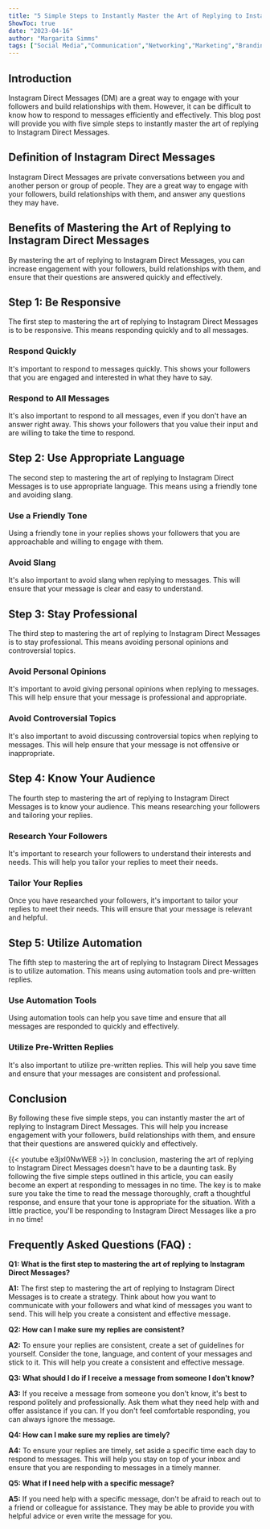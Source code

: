 ```yaml
---
title: "5 Simple Steps to Instantly Master the Art of Replying to Instagram Direct Messages!"
ShowToc: true 
date: "2023-04-16"
author: "Margarita Simms" 
tags: ["Social Media","Communication","Networking","Marketing","Branding"]
---
```

## Introduction

Instagram Direct Messages (DM) are a great way to engage with your followers and build relationships with them. However, it can be difficult to know how to respond to messages efficiently and effectively. This blog post will provide you with five simple steps to instantly master the art of replying to Instagram Direct Messages.

## Definition of Instagram Direct Messages

Instagram Direct Messages are private conversations between you and another person or group of people. They are a great way to engage with your followers, build relationships with them, and answer any questions they may have.

## Benefits of Mastering the Art of Replying to Instagram Direct Messages

By mastering the art of replying to Instagram Direct Messages, you can increase engagement with your followers, build relationships with them, and ensure that their questions are answered quickly and effectively.

## Step 1: Be Responsive

The first step to mastering the art of replying to Instagram Direct Messages is to be responsive. This means responding quickly and to all messages.

### Respond Quickly

It's important to respond to messages quickly. This shows your followers that you are engaged and interested in what they have to say.

### Respond to All Messages

It's also important to respond to all messages, even if you don't have an answer right away. This shows your followers that you value their input and are willing to take the time to respond.

## Step 2: Use Appropriate Language

The second step to mastering the art of replying to Instagram Direct Messages is to use appropriate language. This means using a friendly tone and avoiding slang.

### Use a Friendly Tone

Using a friendly tone in your replies shows your followers that you are approachable and willing to engage with them.

### Avoid Slang

It's also important to avoid slang when replying to messages. This will ensure that your message is clear and easy to understand.

## Step 3: Stay Professional

The third step to mastering the art of replying to Instagram Direct Messages is to stay professional. This means avoiding personal opinions and controversial topics.

### Avoid Personal Opinions

It's important to avoid giving personal opinions when replying to messages. This will help ensure that your message is professional and appropriate.

### Avoid Controversial Topics

It's also important to avoid discussing controversial topics when replying to messages. This will help ensure that your message is not offensive or inappropriate.

## Step 4: Know Your Audience

The fourth step to mastering the art of replying to Instagram Direct Messages is to know your audience. This means researching your followers and tailoring your replies.

### Research Your Followers

It's important to research your followers to understand their interests and needs. This will help you tailor your replies to meet their needs.

### Tailor Your Replies

Once you have researched your followers, it's important to tailor your replies to meet their needs. This will ensure that your message is relevant and helpful.

## Step 5: Utilize Automation

The fifth step to mastering the art of replying to Instagram Direct Messages is to utilize automation. This means using automation tools and pre-written replies.

### Use Automation Tools

Using automation tools can help you save time and ensure that all messages are responded to quickly and effectively.

### Utilize Pre-Written Replies

It's also important to utilize pre-written replies. This will help you save time and ensure that your messages are consistent and professional.

## Conclusion

By following these five simple steps, you can instantly master the art of replying to Instagram Direct Messages. This will help you increase engagement with your followers, build relationships with them, and ensure that their questions are answered quickly and effectively.

{{< youtube e3jxl0NwWE8 >}} 
In conclusion, mastering the art of replying to Instagram Direct Messages doesn't have to be a daunting task. By following the five simple steps outlined in this article, you can easily become an expert at responding to messages in no time. The key is to make sure you take the time to read the message thoroughly, craft a thoughtful response, and ensure that your tone is appropriate for the situation. With a little practice, you'll be responding to Instagram Direct Messages like a pro in no time!

## Frequently Asked Questions (FAQ) :
**Q1: What is the first step to mastering the art of replying to Instagram Direct Messages?**

**A1:** The first step to mastering the art of replying to Instagram Direct Messages is to create a strategy. Think about how you want to communicate with your followers and what kind of messages you want to send. This will help you create a consistent and effective message.

**Q2: How can I make sure my replies are consistent?**

**A2:** To ensure your replies are consistent, create a set of guidelines for yourself. Consider the tone, language, and content of your messages and stick to it. This will help you create a consistent and effective message.

**Q3: What should I do if I receive a message from someone I don't know?**

**A3:** If you receive a message from someone you don't know, it's best to respond politely and professionally. Ask them what they need help with and offer assistance if you can. If you don't feel comfortable responding, you can always ignore the message.

**Q4: How can I make sure my replies are timely?**

**A4:** To ensure your replies are timely, set aside a specific time each day to respond to messages. This will help you stay on top of your inbox and ensure that you are responding to messages in a timely manner.

**Q5: What if I need help with a specific message?**

**A5:** If you need help with a specific message, don't be afraid to reach out to a friend or colleague for assistance. They may be able to provide you with helpful advice or even write the message for you.




